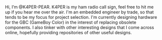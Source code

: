 Hi, I’m @K4PER-PEAR.
K4PER is my ham radio call sign, feel free to hit me up if you hear me over the air. 
I'm an embedded engineer by trade, so that tends to be my focus for project selection. 
I'm currently designing hardware for the GBC (GameBoy Color) in the interest of replacing obsolete components. 
I also tinker with other interesting designs that I come across online, hopefully providing repositories of other useful designs. 
